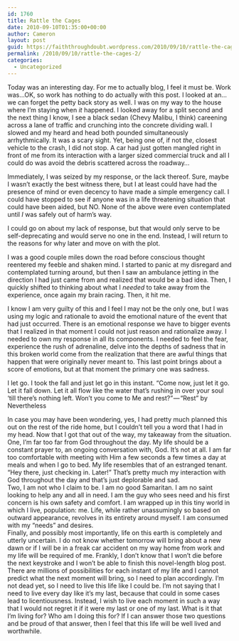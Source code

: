 ```yaml
---
id: 1760
title: Rattle the Cages
date: 2010-09-10T01:35:00+00:00
author: Cameron
layout: post
guid: https://faiththroughdoubt.wordpress.com/2010/09/10/rattle-the-cages/
permalink: /2010/09/10/rattle-the-cages-2/
categories:
  - Uncategorized
---
```

Today was an interesting day. For me to actually blog, I feel it must be. Work was…OK, so work has nothing to do actually with this post. I looked at an…we can forget the petty back story as well. I was on my way to the house where I’m staying when _it_ happened. I looked away for a split second and the next thing I know, I see a black sedan (Chevy Malibu, I think) careening across a lane of traffic and crunching into the concrete dividing wall. I slowed and my heard and head both pounded simultaneously arrhythmically. It was a scary sight. Yet, being one of, if not _the_, closest vehicle to the crash, I did not stop. A car had just gotten mangled right in front of me from its interaction with a larger sized commercial truck and all I could do was avoid the debris scattered across the roadway…

Immediately, I was seized by my response, or the lack thereof. Sure, maybe I wasn’t exactly the best witness there, but I at least could have had the presence of mind or even decency to have made a simple emergency call. I could have stopped to see if anyone was in a life threatening situation that could have been aided, but NO. None of the above were even contemplated until _I_ was safely out of harm’s way.

I could go on about my lack of response, but that would only serve to be self-deprecating and would serve no one in the end. Instead, I will return to the reasons for why later and move on with the plot.

I was a good couple miles down the road before conscious thought reentered my feeble and shaken mind. I started to panic at my disregard and contemplated turning around, but then I saw an ambulance jetting in the direction I had just came from and realized that would be a bad idea. Then, I quickly shifted to thinking about what I _needed_ to take away from the experience, once again my brain racing. Then, it hit me.

I know I am very guilty of this and I feel I may not be the only one, but I was using my logic and rationale to avoid the emotional nature of the event that had just occurred. There is an emotional response we have to bigger events that I realized in that moment I could not just reason and rationalize away. I needed to own my response in all its components. I needed to feel the fear, experience the rush of adrenaline, delve into the depths of sadness that in this broken world come from the realization that there are awful things that happen that were originally never meant to. This last point brings about a score of emotions, but at that moment the primary one was sadness.

I let go. I took the fall and just let go in this instant. “Come now, just let it go. Let it fall down. Let it all flow like the water that’s rushing in over your soul ‘till there’s nothing left. Won’t you come to Me and rest?” — “Rest” by Nevertheless

In case you may have been wondering, yes, I had pretty much planned this out on the rest of the ride home, but I couldn’t tell you a word that I had in my head. Now that I got that out of the way, my takeaway from the situation. One, I’m far too far from God throughout the day. My life should be a constant prayer to, an ongoing conversation with, God. It’s not at all. I am far too comfortable with meeting with Him a few seconds a few times a day at meals and when I go to bed. My life resembles that of an estranged tenant. “Hey there, just checking in. Later!” That’s pretty much my interaction with God throughout the day and that’s just deplorable and sad.  
Two, I am not who I claim to be. I am no good Samaritan. I am no saint looking to help any and all in need. I am the guy who sees need and his first concern is his own safety and comfort. I am wrapped up in this tiny world in which I live, population: me. Life, while rather unassumingly so based on outward appearance, revolves in its entirety around myself. I am consumed with my “needs” and desires.  
Finally, and possibly most importantly, life on this earth is completely and utterly uncertain. I do not know whether tomorrow will bring about a new dawn or if I will be in a freak car accident on my way home from work and my life will be required of me. Frankly, I don’t know that I won’t die before the next keystroke and I won’t be able to finish this novel-length blog post. There are millions of possibilities for each instant of my life and I cannot predict what the next moment will bring, so I need to plan accordingly. I’m not dead yet, so I need to live this life like I could be. I’m not saying that I need to live every day like it’s my last, because that could in some cases lead to licentiousness. Instead, I wish to live each moment in such a way that I would not regret it if it were my last or one of my last. What is it that I’m living for? Who am I doing this for? If I can answer those two questions and be proud of that answer, then I feel that this life will be well lived and worthwhile.